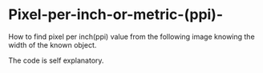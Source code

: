 # Pixel-per-inch-or-metric-(ppi)-

How to find pixel per inch(ppi) value from the following image knowing the width of the known object.

The code is self explanatory.
